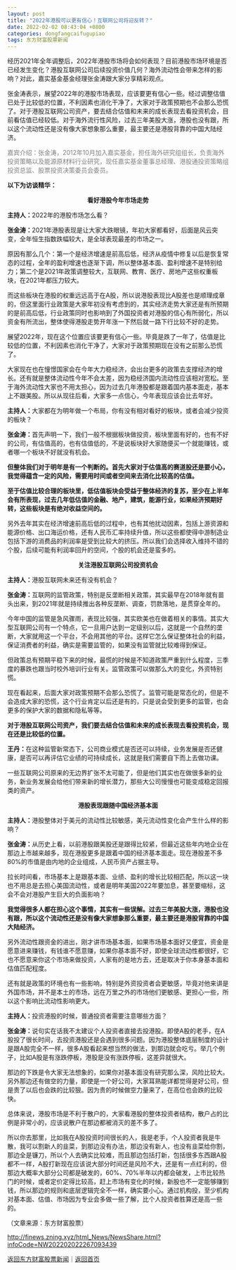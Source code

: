 ```yaml
---
layout: post
title: "2022年港股可以更有信心！互联网公司将迎反转？"
date: 2022-02-02 08:43:04 +0800
categories: dongfangcaifugupiao
tags: 东方财富股票新闻
---
```

<p>经历2021年全年调整后，2022年港股市场将会如何表现？目前港股市场环境是否已经发生变化？港股互联网公司后续投资价值几何？海外流动性会带来怎样的影响？对此，嘉实基金基金经理张金涛跟大家分享精彩观点。</p><p>张金涛表示，展望2022年的港股市场表现，应该要更有信心一些。经过调整估值已处于比较低的位置，不利因素也消化干净了，大家对于政策预期也不会那么恐慌了。对于港股互联网公司资产，要去结合估值和未来的成长表现去看投资机会，目前看估值已经较低。对于海外流行性风险，过去三年美股大涨，港股也没有跟，所以这个流动性还是没有像大家想象那么重要，最主要还是港股背靠的中国大陆经济。</p><p><span style="color:#7f7f7f;">嘉宾介绍：张金涛，2012年10月加入嘉实基金，担任海外研究组组长，负责海外投资策略以及能源原材料行业研究，现任嘉实基金董事总经理、港股通投资策略组投资总监、股票投资决策委员会委员。</span></p><p><strong>以下为访谈精华：</strong></p><p style="text-align:center;"><strong>看好港股今年市场走势</strong></p><p><strong>主持人：</strong>2022年的港股市场怎么看？</p><p><strong>张金涛：</strong>2021年港股表现是让大家大跌眼镜，年初大家都看好，后面是风云突变，全年恒生指数跌幅较大，是全球表现最差的市场之一。</p><p>原因有那么几个：第一个是经济增速是前高后低，经济从疫情中修复以后是恢复常态的过程，全年的盈利增速也逐渐下调，所以整体基本面、盈利增速不是特别给力；第二个是2021年政策调整较大，互联网、教育、医疗、房地产这些权重板块，在2021年都压力较大。</p><p>而这些板块在港股的权重远远高于在A股，所以说港股表现比A股差也是顺理成章的，但这里面行业政策是大家年初没有考虑到的，其实经济走势大家还是有所预期的是前高后低，行业政策同时也影响到了外国投资者对港股的信心有所弱化，所以资金有所流出，整体使得港股走势开年涨一下然后就一路下行比较不好的走势。</p><p>展望2022年，现在这个位置应该要更有信心一些。毕竟是跌了一年了，估值是比较低的位置，不利因素也消化干净了，大家对于政策预期现在没有之前那么恐慌了。</p><p>大家现在也在憧憬国家会在今年大力稳经济，会出台更多的政策去支撑经济的增长。还有就是整体流动性今年不会太差，因为稳经济国内流动性应该相对宽松。至于海外流动性大家也不用太担心，因为过去几年港股都是跟着国内基本面走，基本上不跟美股。所以从现往后看，大家多一点信心，今年表现应该会比去年好。</p><p><strong>主持人：</strong>大家都在为明年做一个布局，你有没有相对看好的板块，或者会减少投资的板块？</p><p><strong>张金涛：</strong>首先声明一下，我们一般不根据板块做投资，板块里面有好的，也有不好的公司，有估值高的，也有估值低的，不是说板块好大家随便买一个就能赚钱，或者哪一个板块不好就没有机会。</p><p><strong>但整体我们对于明年是有一个判断的。首先大家对于估值高的赛道股还是要小心，我觉得蕴含一定的风险，需要用时间或者空间来去消化比较高的估值。</strong></p><p><strong>至于估值比较合理的板块里，低估值板块会受益于整体经济的复苏，至少在上半年会有所表现，过去几年低估值的金融、地产，建筑，能源行业，如果经济预期好转，这些板块是有绝对收益空间的。</strong></p><p>另外去年其实在经济增速前高后低的过程中，也有其他扰动因素，包括上游资源和能源价格、出口海运价格，还有人民币汇率持续升值，所以这些都使得中游制造业包括下游的消费品的利润率是受到比较大的挤压。所以我们会选择收入维持不错的个股，后续可能有利润率回升的空间，个股的机会还是蛮多的。</p><p style="text-align:center;"><strong>关注港股互联网公司投资机会</strong></p><p><strong>主持人：</strong>港股互联网未来还有没有机会？</p><p><strong>张金涛：</strong>互联网的监管政策，特别是反垄断相关政策，其实最早在2018年就有苗头出来，到2021年就是持续推出各种反垄断、调查，罚款落地，是贯穿全年的。</p><p>今年中国的监管是急风骤雨，表现比较强，其实欧美也在做着相关的事情。其实大型互联网公司有一个特点，它一旦用户达到一定级别以后，这就是一个自然的垄断，大家就用这一个平台，不会用其他的平台。这样它怎么保证整体社会的利益，保证消费者的利益，确实是需要监管的，如果没有监管就比较难得到保证。</p><p>但政策总有预期平稳下来的时候，最慌的时候是不知道政策严重到什么程度，三季度的暴跌也跟当时校外培训行业有关。监管政策可以做那么大的变化，外资特别慌。</p><p>现在看起来，后面大家对政策预期不会那么恐慌了。监管可能是常态化的，但是不会造成大家的恐慌，这个行业肯定以后还是有的，只是说会受到更多的监管，也会更多的保护大家的数据和隐私等等。</p><p><strong>对于港股互联网公司资产，我们要去结合估值和未来的成长表现去看投资机会，现在还是比较低的位置。</strong></p><p><strong>王丹：</strong>在这种监管新常态下，公司商业模式是否还可以持续，业务发展是否还健康，是否可以再评估它业绩的可持续成长，这就是我们需要自下而上去做功课。</p><p>一些互联网公司原来的无边界扩张不太可能了，但是他们其实也在做很多新的业务，新业务发展会给他们带来新的增长潜力，那些大公司慢慢也可能变成稳定回报类的资产。</p><p style="text-align:center;"><strong>港股表现跟随中国经济基本面</strong></p><p><strong>主持人：</strong>港股整体对于美元的流动性比较敏感，美元流动性变化会产生什么样的影响？</p><p><strong>张金涛：</strong>从历史上看，以前港股跟美股还是跟得比较紧，但最近这些年内地企业在那边上市越来越多，现在港股更多是跟着中国的经济基本面走。现在港股差不多80%的市值是由内地的企业组成，人民币资产占据主导。</p><p>拉长时间看，市场基本上是跟基本面、业绩、盈利的增长比较相匹配，所以这一块也不用总是去担心美国流动性，或者是明年美国2022年要加息，甚至要缩标，这会不会对港股产生巨大的负面影响？</p><p><strong>我觉得很多人都在担心这个事情，其实有一些误解。过去三年美股大涨，港股也没有跟，所以这个流动性还是没有像大家想象那么重要，最主要还是港股背靠的中国大陆经济。</strong></p><p>另外流动性跟资金的进出，刚才讲市场基本面，如果市场基本面好又便宜，资金是愿意进来赚钱，有钱谁不愿意赚，如果你基本面不好，即使全球流动性都很好，它也不愿意来你这个市场来做投资，人家有的是地方去，还是取决于你本身基本面和估值匹配程度。</p><p>还有就是政策的环境也有一些影响，特别是外资投资者会更敏感，毕竟对他来讲是外国市场，并不是本土的市场，远在万里之外的市场他们更敏感、更担心一些，所以这个影响比流动性影响更大。</p><p><strong>主持人：</strong>投资港股的时候，普通投资者需要注意哪些方面？</p><p><strong>张金涛：</strong>说句实在话我不太建议个人投资者直接去投港股。即使A股的老手，在A股投了很长时间，去投资港股还是会遇到很多问题。因为港股整体底层制度的设计是跟A股完全不一样，很多A股看起来想当然的做法，到那边就会吃亏。举几个例子，比如A股是有涨跌停板，港股是没有涨跌停板，这差异就很大。</p><p>那边的下跌是令大家无法想象的，如果你对基本面没有研究那么深，风险比较大。另外那边还有做空的力量，即使是一个好公司，大家耳熟能详都觉得是好公司，但是贵了以后也会跌的比较狠。因为贵的时候做空力量来了，在高位也会跌的比较快。</p><p>总体来说，港股市场是不利于散户的，大家看港股的整体投资者结构，散户占的比例是非常小的，应该说散户在那边都被消灭的差不多了。</p><p>所以你去那里，比如我在A股投资时间很长的人，我是老手，个人投资者我是牛散，我可以割新人的韭菜，到那边没有办法，那边没有新人，也没有韭菜给你割，那边全是镰刀，所以个人去确实比较难，而且那边包括打新，包括很多东西跟A股都不一样，A股打新现在应该说大部分时间还是风险不大，还是有一点红利的，但那边大概率大部分公司都是破发的，60%、70%半年以内都会破发，上市比较热门的时候，或者定价定得比较高，赶上市场有变化的时候，新股也不一定能够赚到钱，所以那边的规则和底层逻辑完全不一样，确实要小心。通过机构投，至少机构对基本面、估值、市场因为专业会多做一些了解，比个人投资者胜算还是高一些的。</p><p class="em_media">（文章来源：东方财富股票）</p>

<http://finews.zning.xyz/html_News/NewsShare.html?infoCode=NW202202022267093439>

[返回东方财富股票新闻](//finews.withounder.com/category/dongfangcaifugupiao.html)｜[返回首页](//finews.withounder.com/)
